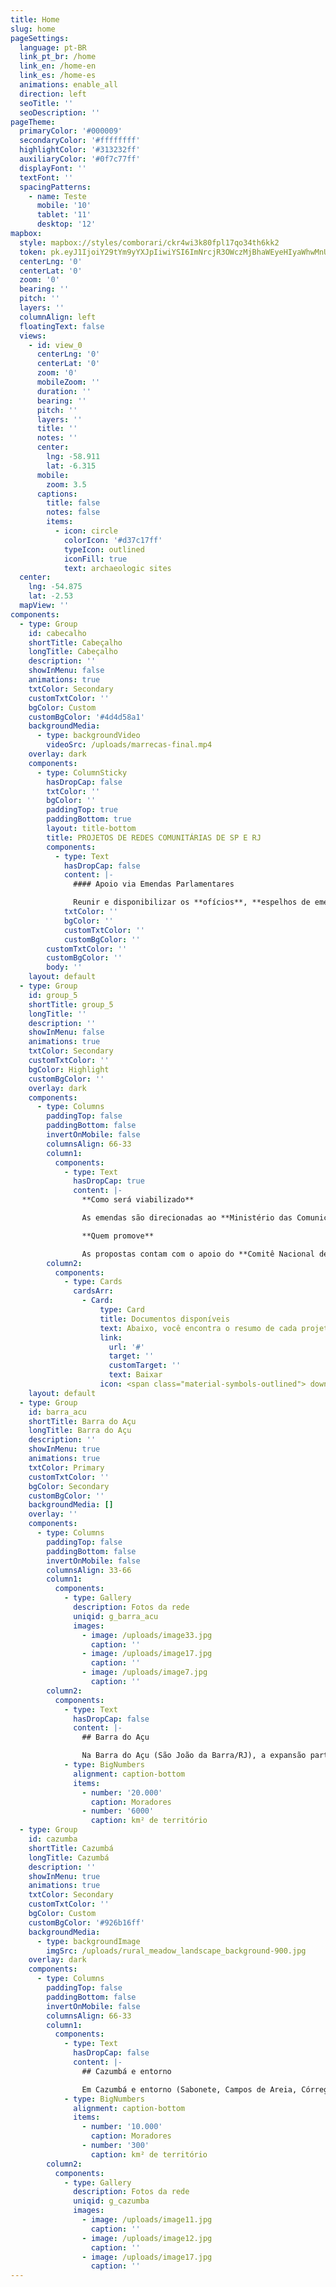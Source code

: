 ```yaml
---
title: Home
slug: home
pageSettings:
  language: pt-BR
  link_pt_br: /home
  link_en: /home-en
  link_es: /home-es
  animations: enable_all
  direction: left
  seoTitle: ''
  seoDescription: ''
pageTheme:
  primaryColor: '#000009'
  secondaryColor: '#ffffffff'
  highlightColor: '#313232ff'
  auxiliaryColor: '#0f7c77ff'
  displayFont: ''
  textFont: ''
  spacingPatterns:
    - name: Teste
      mobile: '10'
      tablet: '11'
      desktop: '12'
mapbox:
  style: mapbox://styles/comborari/ckr4wi3k80fpl17qo34th6kk2
  token: pk.eyJ1IjoiY29tYm9yYXJpIiwiYSI6ImNrcjR3OWczMjBhaWEyeHIyaWhwMnUzNHcifQ.Yv7o7kj1ImyC9Rn-egF0TQ
  centerLng: '0'
  centerLat: '0'
  zoom: '0'
  bearing: ''
  pitch: ''
  layers: ''
  columnAlign: left
  floatingText: false
  views:
    - id: view_0
      centerLng: '0'
      centerLat: '0'
      zoom: '0'
      mobileZoom: ''
      duration: ''
      bearing: ''
      pitch: ''
      layers: ''
      title: ''
      notes: ''
      center:
        lng: -58.911
        lat: -6.315
      mobile:
        zoom: 3.5
      captions:
        title: false
        notes: false
        items:
          - icon: circle
            colorIcon: '#d37c17ff'
            typeIcon: outlined
            iconFill: true
            text: archaeologic sites
  center:
    lng: -54.875
    lat: -2.53
  mapView: ''
components:
  - type: Group
    id: cabecalho
    shortTitle: Cabeçalho
    longTitle: Cabeçalho
    description: ''
    showInMenu: false
    animations: true
    txtColor: Secondary
    customTxtColor: ''
    bgColor: Custom
    customBgColor: '#4d4d58a1'
    backgroundMedia:
      - type: backgroundVideo
        videoSrc: /uploads/marrecas-final.mp4
    overlay: dark
    components:
      - type: ColumnSticky
        hasDropCap: false
        txtColor: ''
        bgColor: ''
        paddingTop: true
        paddingBottom: true
        layout: title-bottom
        title: PROJETOS DE REDES COMUNITÁRIAS DE SP E RJ
        components:
          - type: Text
            hasDropCap: false
            content: |-
              #### Apoio via Emendas Parlamentares

              Reunir e disponibilizar os **ofícios**, **espelhos de emenda** e **sumários executivos** dos projetos de redes comunitárias nos estados de São Paulo e do Rio de Janeiro, para apoio via emendas parlamentares.
            txtColor: ''
            bgColor: ''
            customTxtColor: ''
            customBgColor: ''
        customTxtColor: ''
        customBgColor: ''
        body: ''
    layout: default
  - type: Group
    id: group_5
    shortTitle: group_5
    longTitle: ''
    description: ''
    showInMenu: false
    animations: true
    txtColor: Secondary
    customTxtColor: ''
    bgColor: Highlight
    customBgColor: ''
    overlay: dark
    components:
      - type: Columns
        paddingTop: false
        paddingBottom: false
        invertOnMobile: false
        columnsAlign: 66-33
        column1:
          components:
            - type: Text
              hasDropCap: true
              content: |-
                **Como será viabilizado**

                As emendas são direcionadas ao **Ministério das Comunicações (MCOM)**, utilizando **modalidade de aplicação 90** e **localizador 0001 – Nacional**. A(o) parlamentar poderá **oficiar ao MCOM** as **localidades** onde os projetos serão implementados, priorizando **áreas rurais**, **periferias urbanas** e **povos e comunidades tradicionais** em situação de exclusão digital.

                **Quem promove**

                As propostas contam com o apoio do **Comitê Nacional de Redes Comunitárias**, por meio do **Instituto Bem Estar Brasil (IBEBrasil)**. O IBEBrasil presta **incidência e suporte técnico** às **10 comunidades proponentes**, em um momento estratégico de debate do **Plano Nacional de Redes Comunitárias**, que consolida as redes comunitárias como **política pública de inclusão digital** e **conectividade significativa** no âmbito federal.
        column2:
          components:
            - type: Cards
              cardsArr:
                - Card:
                    type: Card
                    title: Documentos disponíveis
                    text: Abaixo, você encontra o resumo de cada projeto e os respectivos ofícios, espelhos de emenda e o sumário-base.
                    link:
                      url: '#'
                      target: ''
                      customTarget: ''
                      text: Baixar
                    icon: <span class="material-symbols-outlined"> download_2 </span>
    layout: default
  - type: Group
    id: barra_acu
    shortTitle: Barra do Açu
    longTitle: Barra do Açu
    description: ''
    showInMenu: true
    animations: true
    txtColor: Primary
    customTxtColor: ''
    bgColor: Secondary
    customBgColor: ''
    backgroundMedia: []
    overlay: ''
    components:
      - type: Columns
        paddingTop: false
        paddingBottom: false
        invertOnMobile: false
        columnsAlign: 33-66
        column1:
          components:
            - type: Gallery
              description: Fotos da rede
              uniqid: g_barra_acu
              images:
                - image: /uploads/image33.jpg
                  caption: ''
                - image: /uploads/image17.jpg
                  caption: ''
                - image: /uploads/image7.jpg
                  caption: ''
        column2:
          components:
            - type: Text
              hasDropCap: false
              content: |-
                ## Barra do Açu

                Na Barra do Açu (São João da Barra/RJ), a expansão parte de uma rede já viva — 50 famílias conectadas e uma rádio web comunitária — para chegar a mais 250 famílias e a pontos como escola, praças, UBS e sede associativa. A governança comunitária liderada pela AMA, com rotinas de manutenção e formação de agentes locais, consolida uma infraestrutura de direitos em um território em transformação, fortalecendo comércio, turismo de base comunitária, canais próprios de comunicação e alerta.
            - type: BigNumbers
              alignment: caption-bottom
              items:
                - number: '20.000'
                  caption: Moradores
                - number: '6000'
                  caption: km² de território
  - type: Group
    id: cazumba
    shortTitle: Cazumbá
    longTitle: Cazumbá
    description: ''
    showInMenu: true
    animations: true
    txtColor: Secondary
    customTxtColor: ''
    bgColor: Custom
    customBgColor: '#926b16ff'
    backgroundMedia:
      - type: backgroundImage
        imgSrc: /uploads/rural_meadow_landscape_background-900.jpg
    overlay: dark
    components:
      - type: Columns
        paddingTop: false
        paddingBottom: false
        invertOnMobile: false
        columnsAlign: 66-33
        column1:
          components:
            - type: Text
              hasDropCap: false
              content: |-
                ## Cazumbá e entorno

                Em Cazumbá e entorno (Sabonete, Campos de Areia, Córrego Fundo, Barra do Jacaré e Água Preta), também em São João da Barra, o projeto conecta 250 famílias agricultoras e pontos coletivos — praças, duas unidades de saúde e três escolas — num município com baixa densidade de banda larga. A autogestão, com protagonismo da ADEC, sustenta o uso seguro e prático da rede (educação, saúde, documentos, alertas climáticos), reduz custos e assimetrias de informação e dá previsibilidade ao escoamento da produção, com efeito multiplicador no Sertão Sanjoanense.
            - type: BigNumbers
              alignment: caption-bottom
              items:
                - number: '10.000'
                  caption: Moradores
                - number: '300'
                  caption: km² de território
        column2:
          components:
            - type: Gallery
              description: Fotos da rede
              uniqid: g_cazumba
              images:
                - image: /uploads/image11.jpg
                  caption: ''
                - image: /uploads/image12.jpg
                  caption: ''
                - image: /uploads/image17.jpg
                  caption: ''
---
```


